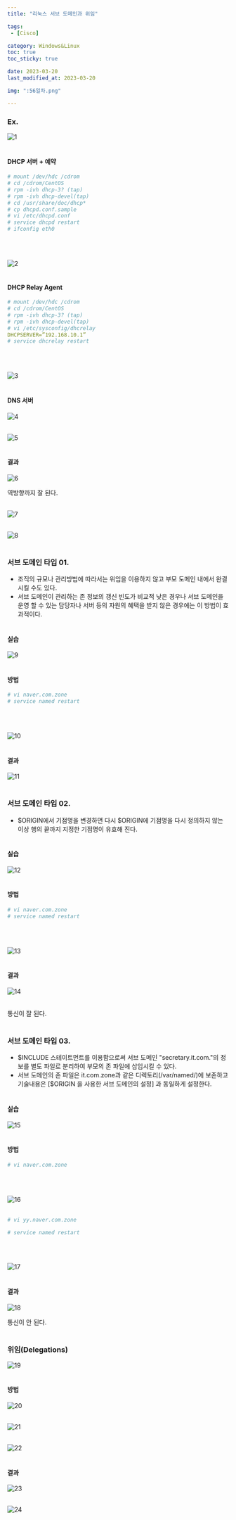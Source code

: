 ```yaml
---
title: "리눅스 서브 도메인과 위임"

tags:
 - [Cisco]

category: Windows&Linux
toc: true
toc_sticky: true

date: 2023-03-20
last_modified_at: 2023-03-20

img: ":56일차.png"

---
```


<!-- outline-start -->


### Ex.<br/>

![1](https://user-images.githubusercontent.com/117553252/227690384-c51eca5d-b135-49ad-b0e7-de61eeeb5e50.png)
<br/><br/>

#### DHCP 서버 + 예약<br/>

```yaml
# mount /dev/hdc /cdrom
# cd /cdrom/CentOS
# rpm -ivh dhcp-3? (tap)
# rpm -ivh dhcp-devel(tap)
# cd /usr/share/doc/dhcp*
# cp dhcpd.conf.sample
# vi /etc/dhcpd.conf
# service dhcpd restart
# ifconfig eth0
```

<br/><br/>

![2](https://user-images.githubusercontent.com/117553252/227690388-39dff565-09a8-4d34-ac93-1ab9af93b6d6.png)
<br/><br/>

#### DHCP Relay Agent<br/>

```yaml
# mount /dev/hdc /cdrom
# cd /cdrom/CentOS
# rpm -ivh dhcp-3? (tap)
# rpm -ivh dhcp-devel(tap)
# vi /etc/sysconfig/dhcrelay
DHCPSERVER=”192.168.10.1”
# service dhcrelay restart
```

<br/><br/>

![3](https://user-images.githubusercontent.com/117553252/227690389-0cf35590-0b18-4a7d-9ddf-7c94d68b780a.png)
<br/><br/>

#### DNS 서버<br/>

![4](https://user-images.githubusercontent.com/117553252/227690390-9c36c563-01a2-4305-bea1-df1da091155e.png)
<br/><br/>

![5](https://user-images.githubusercontent.com/117553252/227690393-791b9611-860e-4a32-a93f-47932e8c1202.png)
<br/><br/>

#### 결과<br/>

![6](https://user-images.githubusercontent.com/117553252/227690394-2cf94abc-3087-4fb5-8181-250e25170cfa.png)
<br/>

역방향까지 잘 된다.<br/><br/>

![7](https://user-images.githubusercontent.com/117553252/227690396-d060e549-5db5-40aa-af3d-f1e7766369c1.png)
<br/><br/>

![8](https://user-images.githubusercontent.com/117553252/227690397-f716fe73-34dd-4f6d-b658-b92f12e62c62.png)
<br/><br/>


### 서브 도메인 타입 01.<br/>

- 조직의 규모나 관리방법에 따라서는 위임을 이용하지 않고 부모 도메인 내에서 완결시킬 수도 있다.<br/>
- 서브 도메인이 관리하는 존 정보의 갱신 빈도가 비교적 낮은 경우나 서브 도메인을 운영 할 수 있는 담당자나 서버 등의 자원의 혜택을 받지 않은 경우에는 이 방법이 효과적이다.<br/><br/>


#### 실습<br/>

![9](https://user-images.githubusercontent.com/117553252/227690398-43eacadd-337b-4064-8d89-6cf124337ebb.png)
<br/><br/>

#### 방법<br/>

```yaml
# vi naver.com.zone
# service named restart
```

<br/><br/>

![10](https://user-images.githubusercontent.com/117553252/227690399-05e0f532-4bb6-4c9d-94f4-aeebc2536846.png)
<br/><br/>

#### 결과<br/>

![11](https://user-images.githubusercontent.com/117553252/227690400-c4d099f2-4e2d-4e75-9173-a5f6d56fa4f7.png)
<br/><br/>


### 서브 도메인 타입 02.<br/>

- $ORIGIN에서 기점명을 변경하면 다시 $ORIGIN에 기점명을 다시 정의하지 않는 이상 행의 끝까지 지정한 기점명이 유효해 진다.<br/><br/>

#### 실습<br/>

![12](https://user-images.githubusercontent.com/117553252/227690401-74d09a9c-a04f-4b8d-9cb8-45d0b293830f.png)
<br/><br/>

#### 방법<br/>

```yaml
# vi naver.com.zone
# service named restart
```

<br/><br/>

![13](https://user-images.githubusercontent.com/117553252/227690403-47346c07-e576-4e7b-be59-e0512790f852.png)
<br/><br/>

#### 결과<br/>

![14](https://user-images.githubusercontent.com/117553252/227690404-8970cef8-ca85-4da1-ba63-264d53370788.png)
<br/><br/>

통신이 잘 된다.<br/><br/>

### 서브 도메인 타입 03.<br/>

- $INCLUDE 스테이트먼트를 이용함으로써 서브 도메인 "secretary.it.com."의 정보를 별도 파일로 분리하여 부모의 존 파일에 삽입시킬 수 있다.<br/>
- 서브 도메인의 존 파일은 it.com.zone과 같은 디렉토리(/var/named/)에 보존하고 기술내용은 [$ORIGIN 을 사용한 서브 도메인의 설정] 과 동일하게 설정한다.<br/><br/>

#### 실습<br/>

![15](https://user-images.githubusercontent.com/117553252/227690405-865abea1-ffa5-4311-9922-17696334fd13.png)
<br/><br/>

#### 방법<br/>

```yaml
# vi naver.com.zone
```

<br/><br/>

![16](https://user-images.githubusercontent.com/117553252/227690406-b52acedf-c7ad-440d-ad54-391946990525.png)
<br/><br/>


```yaml
# vi yy.naver.com.zone

# service named restart
```

<br/><br/>

![17](https://user-images.githubusercontent.com/117553252/227690407-3c7b2a0a-9cdb-4f4b-8bab-2424b12835f3.png)
<br/><br/>

#### 결과<br/>

![18](https://user-images.githubusercontent.com/117553252/227690409-4f76e245-98e7-4d5e-902e-ab8e632f5ce2.png)
<br/>

통신이 안 된다.
<br/><br/>



### 위임(Delegations)<br/>

![19](https://user-images.githubusercontent.com/117553252/227690412-1873a89a-7d44-4e24-96e0-7d5e19507e6b.png)
<br/><br/>

#### 방법<br/>

![20](https://user-images.githubusercontent.com/117553252/227690414-b2872040-b2d5-48c4-b366-be3d625a2d04.png)
<br/><br/>

![21](https://user-images.githubusercontent.com/117553252/227690416-487138c2-6cb9-42cf-88c6-85e97796e733.png)
<br/><br/>

![22](https://user-images.githubusercontent.com/117553252/227690418-3bd2816c-6991-4b30-878e-cf8b78bcfdca.png)
<br/><br/>

#### 결과<br/>

![23](https://user-images.githubusercontent.com/117553252/227690419-470e20b1-04be-4ba5-9832-a5f6721fdb7e.png)
<br/><br/>

![24](https://user-images.githubusercontent.com/117553252/227690420-51a0e1cd-2779-481a-bbcd-60b6e9580703.png)
<br/><br/>







